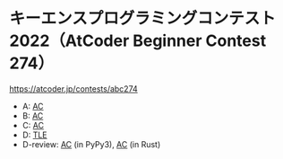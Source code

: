 # キーエンスプログラミングコンテスト2022（AtCoder Beginner Contest 274）

https://atcoder.jp/contests/abc274

- A: [AC](https://atcoder.jp/contests/abc274/submissions/35864196)
- B: [AC](https://atcoder.jp/contests/abc274/submissions/35873629)
- C: [AC](https://atcoder.jp/contests/abc274/submissions/35880163)
- D: [TLE](https://atcoder.jp/contests/abc274/submissions/35896671)
- D-review: [AC](https://atcoder.jp/contests/abc274/submissions/35902307) (in PyPy3), [AC](https://atcoder.jp/contests/abc274/submissions/35902796) (in Rust)
